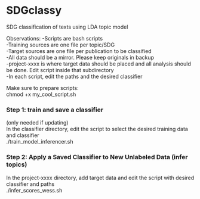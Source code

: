 # SDGclassy
SDG classification of texts using LDA topic model

Observations:
-Scripts are bash scripts  
-Training sources are one file per topic/SDG  
-Target sources are one file per publication to be classified  
-All data should be a mirror. Please keep originals in backup  
-project-xxxx is where target data should be placed and all analysis should be done. Edit script inside that subdirectory  
-In each script, edit the paths and the desired classifier  

Make sure to prepare scripts:  
chmod +x my_cool_script.sh

### Step 1: train and save a classifier  
(only needed if updating)  
In the classifier directory, edit the script to select the desired training data and classifier  
./train_model_inferencer.sh  

### Step 2: Apply a Saved Classifier to New Unlabeled Data (infer topics)  
In the project-xxxx directory, add target data and edit the script with desired classifier and paths  
./infer_scores_wess.sh

